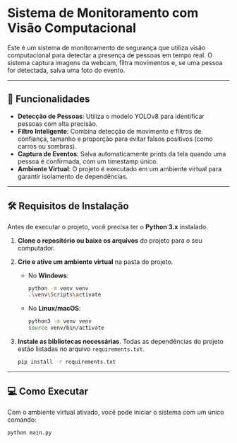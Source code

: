 # Sistema de Monitoramento com Visão Computacional

Este é um sistema de monitoramento de segurança que utiliza visão computacional para detectar a presença de pessoas em tempo real. O sistema captura imagens da webcam, filtra movimentos e, se uma pessoa for detectada, salva uma foto do evento.

---

## 🚀 Funcionalidades

* **Detecção de Pessoas**: Utiliza o modelo YOLOv8 para identificar pessoas com alta precisão.
* **Filtro Inteligente**: Combina detecção de movimento e filtros de confiança, tamanho e proporção para evitar falsos positivos (como carros ou sombras).
* **Captura de Eventos**: Salva automaticamente prints da tela quando uma pessoa é confirmada, com um timestamp único.
* **Ambiente Virtual**: O projeto é executado em um ambiente virtual para garantir isolamento de dependências.

---

## 🛠️ Requisitos de Instalação

Antes de executar o projeto, você precisa ter o **Python 3.x** instalado.

1.  **Clone o repositório ou baixe os arquivos** do projeto para o seu computador.

2.  **Crie e ative um ambiente virtual** na pasta do projeto.

    * No **Windows**:
        ```bash
        python -m venv venv
        .\venv\Scripts\activate
        ```
    * No **Linux/macOS**:
        ```bash
        python3 -m venv venv
        source venv/bin/activate
        ```

3.  **Instale as bibliotecas necessárias**. Todas as dependências do projeto estão listadas no arquivo `requirements.txt`.

    ```bash
    pip install -r requirements.txt
    ```

---

## 💻 Como Executar

Com o ambiente virtual ativado, você pode iniciar o sistema com um único comando:

```bash
python main.py
